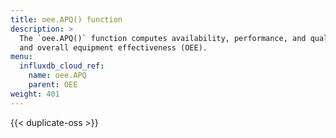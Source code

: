 ```yaml
---
title: oee.APQ() function
description: >
  The `oee.APQ()` function computes availability, performance, and quality (APQ)
  and overall equipment effectiveness (OEE).
menu:
  influxdb_cloud_ref:
    name: oee.APQ
    parent: OEE
weight: 401
---
```


{{< duplicate-oss >}}
